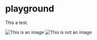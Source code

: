 # playground

This a test.
<!-- this is a comment -->

![This is an image](https://sadanduseless.b-cdn.net/wp-content/uploads/2022/03/fat-squirrels1.jpg)
![This is not an image](https://external-content.duckduckgo.com/iu/?u=https%3A%2F%2Fuploads7.wikiart.org%2Fimages%2Frene-magritte%2Fthe-treachery-of-images-this-is-not-a-pipe-1948(2).jpg&f=1&nofb=1)
